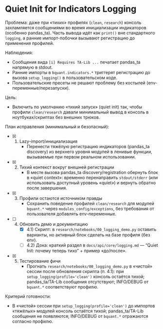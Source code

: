 # Quiet Init for Indicators Logging

Проблема: даже при «тихих» профилях (`clean`, `research`) консоль захламляется сообщениями во время инициализации индикаторов (особенно pandas_ta). Часть вывода идёт как `print()` вне стандартного `logging`, а ранние импорт-побочки вызывают регистрацию до применения профилей.

Наблюдения:
- Сообщения вида `[i] Requires TA-Lib ...` печатает pandas_ta напрямую в stdout.
- Ранние импорты в `bquant.indicators.*` триггерят регистрацию до вызова `setup_logging()` в пользовательском коде.
- Пользовательские пресеты не решают проблему без костылей (env-переменные/перезапуски).

Цель:
- Включить по умолчанию «тихий запуск» (quiet init) так, чтобы профили `clean/research` давали минимальный вывод в консоль в ноутбуках/скриптах без внешних трюков.

План исправления (минимальный и безопасный):
- [x] 1) Lazy-import/инициализация
      - Перенести тяжёлую регистрацию индикаторов (pandas_ta discovery) из верхнего уровня модулей в ленивые функции, вызываемые при первом реальном использовании.

- [x] 2) Тихий контекст вокруг внешней регистрации
      - В месте вызова pandas_ta discovery/registration обернуть блок в «quiet context»: временно перенаправить `stdout/stderr` (или использовать доступный уровень «quiet») и вернуть обратно после завершения.

- [x] 3) Профили остаются источником правды
      - Сохранить поведение профилей `clean/research` для модулей `bquant.*` через `modules_config/exceptions`, без требования от пользователя добавлять env-переменные.

- [ ] 4) Обновить демо и документацию
      - [x] 4.1) Скрипт: в `research/notebooks/00_logging_demo.py` оставить варианты, но активный блок сделать на базе профиля (без env).
      - [ ] 4.2) Дока: краткий раздел в `docs/api/core/logging.md` — “Quiet Init: почему теперь тихо” + пример «до/после».

- [x] 5) Тестирование фичи
      - Прогнать `research/notebooks/00_logging_demo.py` в «чистой» сессии после обновления скрипта (п. 4.1):
        при `setup_logging(profile='clean')` консоль остаётся тихой; pandas_ta/TA-Lib сообщения отсутствуют; INFO/DEBUG от `bquant.*` соответствуют профилю.

Критерий готовности:
- В «чистой» сессии при `setup_logging(profile='clean')` до импортов «тяжёлых» модулей консоль остаётся тихой; pandas_ta/TA-Lib сообщения не появляются; INFO/DEBUG от `bquant.*` отражаются согласно профилю.



